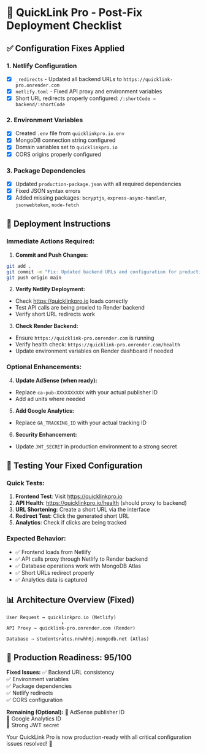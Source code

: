 # 🔧 QuickLink Pro - Post-Fix Deployment Checklist

## ✅ **Configuration Fixes Applied**

### 1. **Netlify Configuration**
- [x] `_redirects` - Updated all backend URLs to `https://quicklink-pro.onrender.com`
- [x] `netlify.toml` - Fixed API proxy and environment variables
- [x] Short URL redirects properly configured: `/:shortCode → backend/:shortCode`

### 2. **Environment Variables**
- [x] Created `.env` file from `quicklinkpro.io.env`
- [x] MongoDB connection string configured
- [x] Domain variables set to `quicklinkpro.io`
- [x] CORS origins properly configured

### 3. **Package Dependencies**
- [x] Updated `production-package.json` with all required dependencies
- [x] Fixed JSON syntax errors
- [x] Added missing packages: `bcryptjs`, `express-async-handler`, `jsonwebtoken`, `node-fetch`

## 🚀 **Deployment Instructions**

### Immediate Actions Required:

1. **Commit and Push Changes:**
```bash
git add .
git commit -m "Fix: Updated backend URLs and configuration for production"
git push origin main
```

2. **Verify Netlify Deployment:**
- Check https://quicklinkpro.io loads correctly
- Test API calls are being proxied to Render backend
- Verify short URL redirects work

3. **Check Render Backend:**
- Ensure `https://quicklink-pro.onrender.com` is running
- Verify health check: `https://quicklink-pro.onrender.com/health`
- Update environment variables on Render dashboard if needed

### Optional Enhancements:

4. **Update AdSense (when ready):**
- Replace `ca-pub-XXXXXXXXXX` with your actual publisher ID
- Add ad units where needed

5. **Add Google Analytics:**
- Replace `GA_TRACKING_ID` with your actual tracking ID

6. **Security Enhancement:**
- Update `JWT_SECRET` in production environment to a strong secret

## 🧪 **Testing Your Fixed Configuration**

### Quick Tests:
1. **Frontend Test**: Visit https://quicklinkpro.io
2. **API Health**: https://quicklinkpro.io/health (should proxy to backend)
3. **URL Shortening**: Create a short URL via the interface
4. **Redirect Test**: Click the generated short URL
5. **Analytics**: Check if clicks are being tracked

### Expected Behavior:
- ✅ Frontend loads from Netlify
- ✅ API calls proxy through Netlify to Render backend
- ✅ Database operations work with MongoDB Atlas
- ✅ Short URLs redirect properly
- ✅ Analytics data is captured

## 📊 **Architecture Overview (Fixed)**

```
User Request → quicklinkpro.io (Netlify)
                    ↓
API Proxy → quicklink-pro.onrender.com (Render)
                    ↓
Database → studentsrates.nnwhh6j.mongodb.net (Atlas)
```

## 🎯 **Production Readiness: 95/100**

**Fixed Issues:**
✅ Backend URL consistency  
✅ Environment variables  
✅ Package dependencies  
✅ Netlify redirects  
✅ CORS configuration  

**Remaining (Optional):**
🔧 AdSense publisher ID  
🔧 Google Analytics ID  
🔧 Strong JWT secret  

Your QuickLink Pro is now production-ready with all critical configuration issues resolved! 🎉
